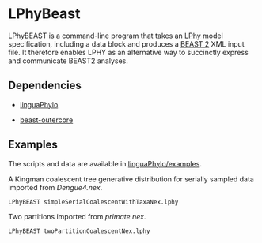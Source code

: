 # LPhyBeast

LPhyBEAST is a command-line program that takes an [LPhy](http://linguaphylo.github.io/) model specification, including a data block and produces a [BEAST 2](http://beast2.org/) XML input file. It therefore enables LPHY as an alternative way to succinctly express and communicate BEAST2 analyses.

## Dependencies

- [linguaPhylo](https://github.com/LinguaPhylo/linguaPhylo)

- [beast-outercore](https://github.com/LinguaPhylo/beast-outercore)

## Examples

The scripts and data are available in 
[linguaPhylo/examples](https://github.com/LinguaPhylo/linguaPhylo/examples).

A Kingman coalescent tree generative distribution for serially sampled data imported from _Dengue4.nex_.

```bash
LPhyBEAST simpleSerialCoalescentWithTaxaNex.lphy
```

Two partitions imported from _primate.nex_.

```bash
LPhyBEAST twoPartitionCoalescentNex.lphy
```


